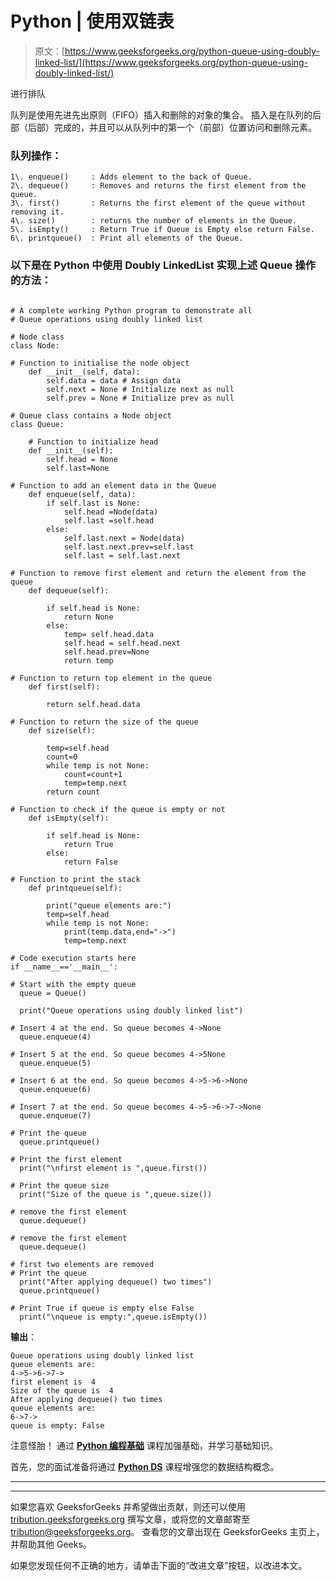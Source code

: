 # Python | 使用双链表

> 原文：[https://www.geeksforgeeks.org/python-queue-using-doubly-linked-list/](https://www.geeksforgeeks.org/python-queue-using-doubly-linked-list/)

进行排队

队列是使用先进先出原则（FIFO）插入和删除的对象的集合。 插入是在队列的后部（后部）完成的，并且可以从队列中的第一个（前部）位置访问和删除元素。

### 队列操作：

```
1\. enqueue()     : Adds element to the back of Queue.
2\. dequeue()     : Removes and returns the first element from the queue.
3\. first()       : Returns the first element of the queue without removing it.
4\. size()        : returns the number of elements in the Queue.
5\. isEmpty()     : Return True if Queue is Empty else return False.
6\. printqueue()  : Print all elements of the Queue.

```

### 以下是在 Python 中使用 Doubly LinkedList 实现上述 Queue 操作的方法：

```

# A complete working Python program to demonstrate all  
# Queue operations using doubly linked list  

# Node class  
class Node: 

# Function to initialise the node object 
    def __init__(self, data): 
        self.data = data # Assign data 
        self.next = None # Initialize next as null 
        self.prev = None # Initialize prev as null 

# Queue class contains a Node object 
class Queue: 

    # Function to initialize head  
    def __init__(self): 
        self.head = None
        self.last=None

# Function to add an element data in the Queue 
    def enqueue(self, data): 
        if self.last is None: 
            self.head =Node(data) 
            self.last =self.head 
        else: 
            self.last.next = Node(data) 
            self.last.next.prev=self.last 
            self.last = self.last.next

# Function to remove first element and return the element from the queue  
    def dequeue(self): 

        if self.head is None: 
            return None
        else: 
            temp= self.head.data 
            self.head = self.head.next
            self.head.prev=None
            return temp 

# Function to return top element in the queue  
    def first(self): 

        return self.head.data 

# Function to return the size of the queue 
    def size(self): 

        temp=self.head 
        count=0
        while temp is not None: 
            count=count+1
            temp=temp.next
        return count 

# Function to check if the queue is empty or not       
    def isEmpty(self): 

        if self.head is None: 
            return True
        else: 
            return False

# Function to print the stack  
    def printqueue(self): 

        print("queue elements are:") 
        temp=self.head 
        while temp is not None: 
            print(temp.data,end="->") 
            temp=temp.next

# Code execution starts here           
if __name__=='__main__':  

# Start with the empty queue 
  queue = Queue() 

  print("Queue operations using doubly linked list") 

# Insert 4 at the end. So queue becomes 4->None   
  queue.enqueue(4) 

# Insert 5 at the end. So queue becomes 4->5None   
  queue.enqueue(5) 

# Insert 6 at the end. So queue becomes 4->5->6->None   
  queue.enqueue(6) 

# Insert 7 at the end. So queue becomes 4->5->6->7->None   
  queue.enqueue(7) 

# Print the queue  
  queue.printqueue() 

# Print the first element  
  print("\nfirst element is ",queue.first()) 

# Print the queue size  
  print("Size of the queue is ",queue.size()) 

# remove the first element  
  queue.dequeue() 

# remove the first element  
  queue.dequeue() 

# first two elements are removed 
# Print the queue  
  print("After applying dequeue() two times") 
  queue.printqueue() 

# Print True if queue is empty else False  
  print("\nqueue is empty:",queue.isEmpty()) 

```

**输出**：

```
Queue operations using doubly linked list
queue elements are:
4->5->6->7->
first element is  4
Size of the queue is  4
After applying dequeue() two times
queue elements are:
6->7->
queue is empty: False

```

注意怪胎！ 通过 [**Python 编程基础**](https://practice.geeksforgeeks.org/courses/Python-Foundation?utm_source=geeksforgeeks&utm_medium=article&utm_campaign=GFG_Article_Bottom_Python_Foundation) 课程加强基础，并学习基础知识。

首先，您的面试准备将通过 [**Python DS**](https://practice.geeksforgeeks.org/courses/Data-Structures-With-Python?utm_source=geeksforgeeks&utm_medium=article&utm_campaign=GFG_Article_Bottom_Python_DS) 课程增强您的数据结构概念。

* * *

* * *

如果您喜欢 GeeksforGeeks 并希望做出贡献，则还可以使用 [tribution.geeksforgeeks.org](https://contribute.geeksforgeeks.org/) 撰写文章，或将您的文章邮寄至 tribution@geeksforgeeks.org。 查看您的文章出现在 GeeksforGeeks 主页上，并帮助其他 Geeks。

如果您发现任何不正确的地方，请单击下面的“改进文章”按钮，以改进本文。